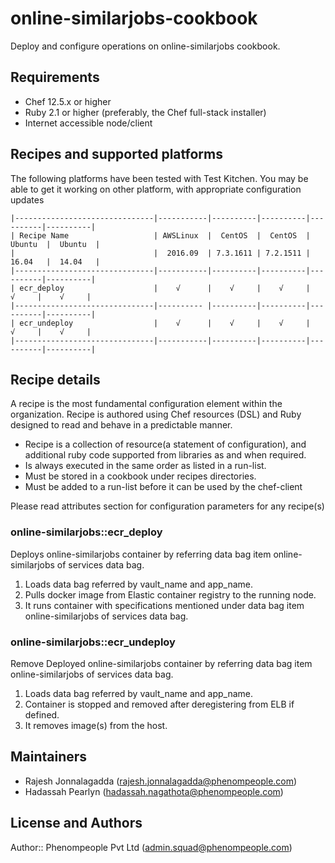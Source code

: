 online-similarjobs-cookbook
=========================
Deploy and configure  operations on online-similarjobs cookbook.

Requirements
------------
* Chef 12.5.x or higher
* Ruby 2.1 or higher (preferably, the Chef full-stack installer)
* Internet accessible node/client 

Recipes and supported platforms
-------------------------------
The following platforms have been tested with Test Kitchen. You may be 
able to get it working on other platform, with appropriate configuration updates
```
|-------------------------------|-----------|----------|----------|----------|----------|
| Recipe Name                   | AWSLinux  |  CentOS  |  CentOS  |  Ubuntu  |  Ubuntu  |
|                               |  2016.09  | 7.3.1611 | 7.2.1511 |  16.04   |  14.04   | 
|-------------------------------|-----------|----------|----------|----------|----------|
| ecr_deploy                    |    √      |    √     |    √     |    √     |    √     |    
|-------------------------------|---------- |----------|----------|----------|----------|
| ecr_undeploy                  |    √      |    √     |    √     |    √     |    √     |    
|-------------------------------|-----------|----------|----------|----------|----------|

```
Recipe details
----------------

A recipe is the most fundamental configuration element within the organization. Recipe is authored using 
Chef resources (DSL) and Ruby designed to read and behave in a predictable manner.

* Recipe is a collection of resource(a statement of configuration),
  and additional ruby code supported from libraries as and when required.
* Is always executed in the same order as listed in a run-list. 
* Must be stored in a cookbook under recipes directories.
* Must be added to a run-list before it can be used by the chef-client

Please read attributes section for configuration parameters for any recipe(s)

### online-similarjobs::ecr_deploy

Deploys online-similarjobs container by referring data bag item online-similarjobs of services data bag.

1. Loads data bag referred by vault_name and app_name.
1. Pulls docker image from Elastic container registry to the running node.
1. It runs container with specifications mentioned under data bag item online-similarjobs of services data bag.

### online-similarjobs::ecr_undeploy

Remove Deployed online-similarjobs container by referring data bag item online-similarjobs of services data bag.

1. Loads data bag referred by vault_name and app_name.
1. Container is stopped and removed after deregistering from ELB if defined.
1. It removes image(s) from the host.

## Maintainers

* Rajesh Jonnalagadda (<rajesh.jonnalagadda@phenompeople.com>)
* Hadassah Pearlyn (<hadassah.nagathota@phenompeople.com>)

## License and Authors

Author:: Phenompeople Pvt Ltd (<admin.squad@phenompeople.com>)